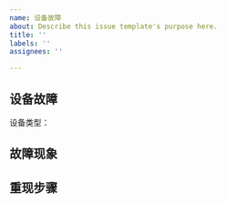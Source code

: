 ```yaml
---
name: 设备故障
about: Describe this issue template's purpose here.
title: ''
labels: ''
assignees: ''

---
```


## 设备故障
设备类型：

## 故障现象


## 重现步骤
